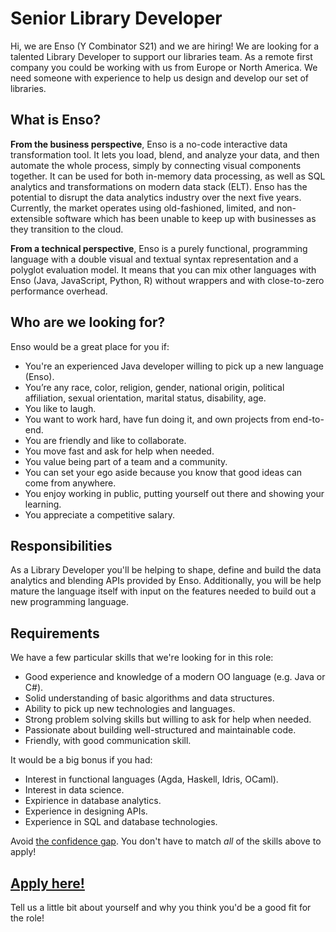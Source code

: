 # Senior Library Developer
Hi, we are Enso (Y Combinator S21) and we are hiring! We are looking for a talented Library Developer to support our libraries team. 
As a remote first company you could be working with us from Europe or North America. We need someone with experience to help us design and develop our set of libraries.

## What is Enso?
**From the business perspective**, Enso is a no-code interactive data transformation tool. It lets you load, blend, and analyze your data, and then  automate the whole process, simply by connecting visual components together. It can be used for both in-memory data processing, as well as SQL analytics and transformations on modern data stack (ELT). Enso has the potential to disrupt the data analytics industry over the next five years. 
Currently, the market operates using old-fashioned, limited, and non-extensible software which has been unable to keep up with businesses as they transition to the cloud.

**From a technical perspective**, Enso is a purely functional, programming language with a double visual and textual syntax representation and a polyglot evaluation model. It means that you can mix other languages with Enso (Java, JavaScript, Python, R) without wrappers and with close-to-zero performance overhead.

## Who are we looking for?
Enso would be a great place for you if:
- You're an experienced Java developer willing to pick up a new language (Enso).
- You’re any race, color, religion, gender, national origin, political affiliation, sexual orientation, marital status, disability, age.
- You like to laugh.
- You want to work hard, have fun doing it, and own projects from end-to-end.
- You are friendly and like to collaborate.
- You move fast and ask for help when needed.
- You value being part of a team and a community.
- You can set your ego aside because you know that good ideas can come from anywhere.
- You enjoy working in public, putting yourself out there and showing your learning.
- You appreciate a competitive salary.

## Responsibilities
As a Library Developer you'll be helping to shape, define and build the data analytics and blending APIs provided by Enso. Additionally, you will be help mature the language itself with input on the features needed to build out a new programming language.

## Requirements
We have a few particular skills that we're looking for in this role:

- Good experience and knowledge of a modern OO language (e.g. Java or C#).
- Solid understanding of basic algorithms and data structures.
- Ability to pick up new technologies and languages.
- Strong problem solving skills but willing to ask for help when needed.
- Passionate about building well-structured and maintainable code.
- Friendly, with good communication skill.

It would be a big bonus if you had:

- Interest in functional languages (Agda, Haskell, Idris, OCaml).
- Interest in data science.
- Expirience in database analytics.
- Experience in designing APIs.
- Experience in SQL and database technologies.

Avoid [the confidence gap](https://www.forbes.com/sites/womensmedia/2014/04/28/act-now-to-shrink-the-confidence-gap/).
You don't have to match _all_ of the skills above to apply!


## [Apply here!](https://airtable.com/shrcF8ROkEeFTNEfX)

Tell us a little bit about yourself and why you think you'd be a good fit for the role!
